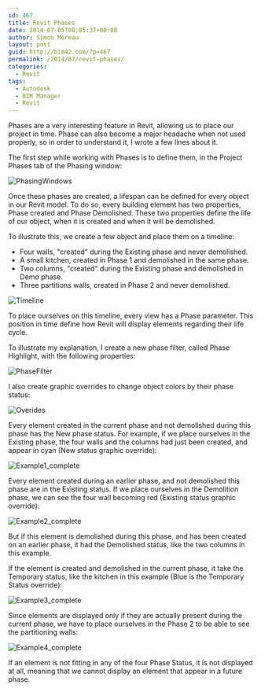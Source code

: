 ```yaml
---
id: 467
title: Revit Phases
date: 2014-07-05T08:05:37+00:00
author: Simon Moreau
layout: post
guid: http://bim42.com/?p=467
permalink: /2014/07/revit-phases/
categories:
  - Revit
tags:
  - Autodesk
  - BIM Manager
  - Revit
---
```

Phases are a very interesting feature in Revit, allowing us to place our project in time. Phase can also become a major headache when not used properly, so in order to understand it, I wrote a few lines about it.

The first step while working with Phases is to define them, in the Project Phases tab of the Phasing window:

![PhasingWindows](http://bim42.com/wp-content/uploads/2014/07/PhasingWindows.png)

Once these phases are created, a lifespan can be defined for every object in our Revit model. To do so, every building element has two properties, Phase created and Phase Demolished. These two properties define the life of our object, when it is created and when it will be demolished.

To illustrate this, we create a few object and place them on a timeline:

* Four walls, "created" during the Existing phase and never demolished.
* A small kitchen, created in Phase 1 and demolished in the same phase.
* Two columns, "created" during the Existing phase and demolished in Demo phase.
* Three partitions walls, created in Phase 2 and never demolished.

![Timeline](http://bim42.com/wp-content/uploads/2014/07/Timeline.png)

To place ourselves on this timeline, every view has a Phase parameter. This position in time define how Revit will display elements regarding their life cycle.

To illustrate my explanation, I create a new phase filter, called Phase Highlight, with the following properties:

![PhaseFilter](http://bim42.com/wp-content/uploads/2014/07/PhaseFilter.png)

I also create graphic overrides to change object colors by their phase status:

![Overides](http://bim42.com/wp-content/uploads/2014/07/Overides.png)

Every element created in the current phase and not demolished during this phase has the New phase status. For example, if we place ourselves in the Existing phase, the four walls and the columns had just been created, and appear in cyan (New status graphic override):

![Example1_complete](http://bim42.com/wp-content/uploads/2014/07/Example1_complete.png)

Every element created during an earlier phase, and not demolished this phase are in the Existing status. If we place ourselves in the Demolition phase, we can see the four wall becoming red (Existing status graphic override):

![Example2_complete](http://bim42.com/wp-content/uploads/2014/07/Example2_complete.png)

But if this element is demolished during this phase, and has been created on an earlier phase, it had the Demolished status, like the two columns in this example.

If the element is created and demolished in the current phase, it take the Temporary status, like the kitchen in this example (Blue is the Temporary Status override):

![Example3_complete](http://bim42.com/wp-content/uploads/2014/07/Example3_complete.png)

Since elements are displayed only if they are actually present during the current phase, we have to place ourselves in the Phase 2 to be able to see the partitioning walls:

![Example4_complete](http://bim42.com/wp-content/uploads/2014/07/Example4_complete.png)

If an element is not fitting in any of the four Phase Status, it is not displayed at all, meaning that we cannot display an element that appear in a future phase.
